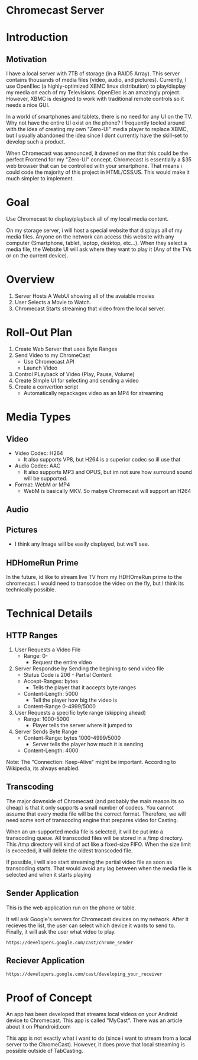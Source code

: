 Chromecast Server
=================

# Introduction

## Motivation
I have a local server with 7TB of storage (in a RAID5 Array).  This server contains thousands of media files (video, audio, and pictures).  Currently, I use OpenElec (a highly-optimized XBMC linux distribution) to play/display my media on each of my Televisions.  OpenElec is an amazingly project.  However, XBMC is designed to work with traditional remote controls so it needs a nice GUI.  

In a world of smartphones and tablets, there is no need for any UI on the TV.  Why not have the entire UI exist on the phone?  I frequently tooled around with the idea of creating my own "Zero-UI" media player to replace XBMC, but I usually abandoned the idea since I dont currently have the skill-set to develop such a product.  

When Chromecast was announced, it dawned on me that this could be the perfect Frontend for my "Zero-UI" concept.  Chromecast is essentially a $35 web browser that can be controlled with your smartphone.  That means i could code the majority of this project in HTML/CSS/JS.  This would make it much simpler to implement.

# Goal
Use Chromecast to display/playback all of my local media content.

On my storage server, i will host a special website that displays all of my media files.  Anyone on the network can access this website with any computer (Smartphone, tablet, laptop, desktop, etc...).  When they select a media file, the Website UI will ask where they want to play it (Any of the TVs or on the current device).  


# Overview
1. Server Hosts A WebUI showing all of the avaiable movies
2. User Selects a Movie to Watch.  
3. Chromecast Starts streaming that video from the local server.  

# Roll-Out Plan
1. Create Web Server that uses Byte Ranges
2. Send Video to my ChromeCast
    * Use Chromecast API
    * Launch Video
3. Control PLayback of Video (Play, Pause, Volume)
4. Create SImple UI for selecting and sending a video
5. Create a convertion script
    * Automatically repackages video as an MP4 for streaming

# Media Types
## Video
* Video Codec: H264
    * It also supports VP8, but H264 is a superior codec so ill use that
* Audio Codec: AAC
    * It also supports MP3 and OPUS, but im not sure how surround sound will be supported.
* Format: WebM or MP4
    * WebM is basically MKV.  So mabye Chromecast will support an H264 

## Audio


## Pictures
* I think any Image will be easily displayed, but we'll see.

## HDHomeRun Prime
In the future, id like to stream live TV from my HDHOmeRun prime to the chromecast.  I would need to transcdoe the video on the fly, but I think its technically possible.   


# Technical Details 
## HTTP Ranges
1. User Requests a Video File
    * Range: 0-
        * Request the entire video
2. Server Respondse by Sending the begining to send video file
    * Status Code is 206 - Partial Content
    * Accept-Ranges: bytes
        * Tells the player that it accepts byte ranges
    * Content-Length: 5000
        * Tell the player how big the video is
    * Content-Range 0-4999/5000
3. User Requests a specific byte range (skipping ahead)
    * Range: 1000-5000
        * Player tells the server where it jumped to
4. Server Sends Byte Range
    * Content-Range: bytes 1000-4999/5000
        * Server tells the player how much it is sending
    * Content-Length: 4000

Note:  The "Connection: Keep-Alive" might be important.  According to Wikipedia, its always enabled. 

## Transcoding
The major downside of Chromecast (and probably the main reason its so cheap) is that it only supports a small number of codecs.  You cannot assume that every media file will be the correct format.  Therefore, we will need some sort of transcoding engine that prepares video for Casting.

When an un-supported media file is selected, it will be put into a transcoding queue.  All transcoded files will be stored in a /tmp directory.  This /tmp directory will kind of act like a fixed-size FIFO.  When the size limit is exceeded, it will delete the oldest transcoded file.

If possible, i will also start streaming the partial video file as soon as transcoding starts.  That would avoid any lag between when the media file is selected and when it starts playing

 
## Sender Application
This is the web application run on the phone or table.   

It will ask Google's servers for Chromecast devices on my network.  After it recieves the list, the user can select which device it wants to send to.  Finally, it will ask the user what video to play.

	https://developers.google.com/cast/chrome_sender

## Reciever Application

	https://developers.google.com/cast/developing_your_receiver


# Proof of Concept
An app has been developed that streams local videos on your Android device to Chromecast.  This app is called "MyCast".  There was an article about it on Phandroid.com

This app is not exactly what i want to do (since i want to stream from a local server to the ChromeCast).  However, it does prove that local streaming is possible outside of TabCasting. 
 
